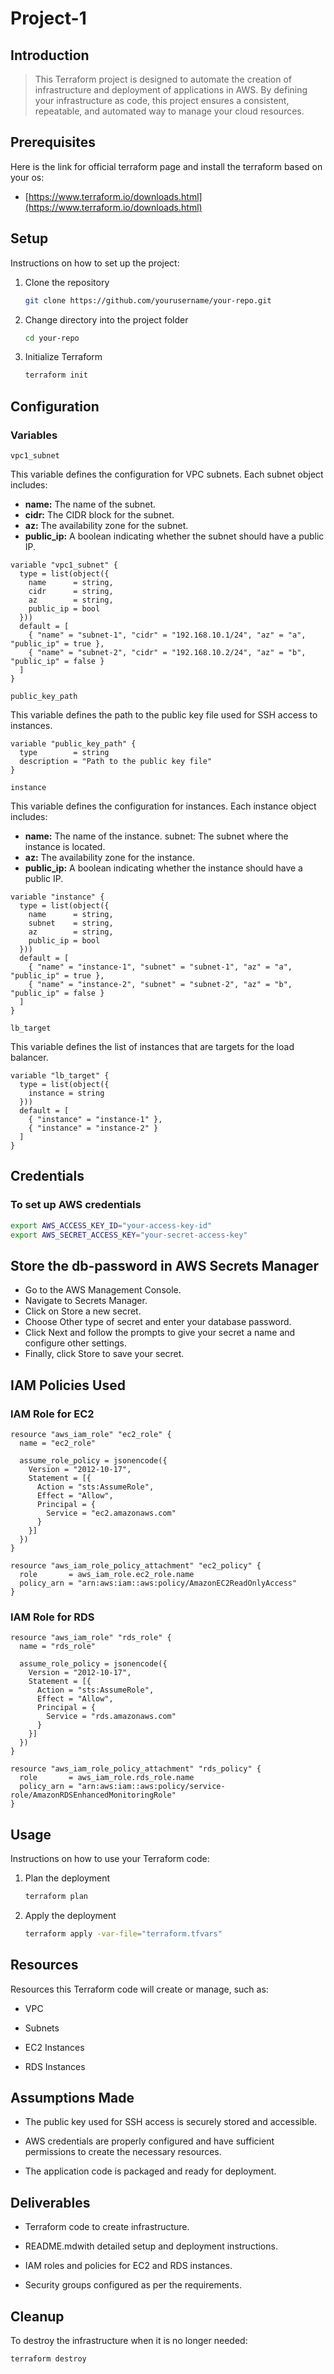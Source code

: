 # Project-1

## Introduction

>This Terraform project is designed to automate the creation of infrastructure and deployment of applications in AWS. By defining your infrastructure as code, this project ensures a consistent, repeatable, and automated way to manage your cloud resources.

## Prerequisites

Here is the link for official terraform page and install the terraform based on your os:

- [https://www.terraform.io/downloads.html](https://www.terraform.io/downloads.html)

## Setup

Instructions on how to set up the project:

1. Clone the repository

   ```sh
   git clone https://github.com/yourusername/your-repo.git
2. Change directory into the project folder

   ```sh
   cd your-repo
3. Initialize Terraform

    ```sh
    terraform init
    ```

## Configuration

### Variables

` vpc1_subnet `

This variable defines the configuration for VPC subnets. Each subnet object includes:

- **name:** The name of the subnet.
- **cidr:** The CIDR block for the subnet.
- **az:** The availability zone for the subnet.
- **public_ip:** A boolean indicating whether the subnet should have a public IP.

```Hcl
variable "vpc1_subnet" {
  type = list(object({
    name      = string,
    cidr      = string,
    az        = string,
    public_ip = bool
  }))
  default = [
    { "name" = "subnet-1", "cidr" = "192.168.10.1/24", "az" = "a", "public_ip" = true },
    { "name" = "subnet-2", "cidr" = "192.168.10.2/24", "az" = "b", "public_ip" = false }
  ]
}
```

`public_key_path`

This variable defines the path to the public key file used for SSH access to instances.

```Hcl
variable "public_key_path" {
  type        = string
  description = "Path to the public key file"
}
```

`instance`

This variable defines the configuration for instances. Each instance object includes:

- **name:** The name of the instance.
subnet: The subnet where the instance is located.
- **az:** The availability zone for the instance.
- **public_ip:** A boolean indicating whether the instance should have a public IP.

```Hcl
variable "instance" {
  type = list(object({
    name      = string,
    subnet    = string,
    az        = string,
    public_ip = bool
  }))
  default = [
    { "name" = "instance-1", "subnet" = "subnet-1", "az" = "a", "public_ip" = true },
    { "name" = "instance-2", "subnet" = "subnet-2", "az" = "b", "public_ip" = false }
  ]
}
```

`lb_target`

This variable defines the list of instances that are targets for the load balancer.

```Hcl
variable "lb_target" {
  type = list(object({
    instance = string
  }))
  default = [
    { "instance" = "instance-1" },
    { "instance" = "instance-2" }
  ]
}
```

## Credentials

### To set up AWS credentials

```sh
export AWS_ACCESS_KEY_ID="your-access-key-id"
export AWS_SECRET_ACCESS_KEY="your-secret-access-key"
```

## Store the db-password in AWS Secrets Manager

- Go to the AWS Management Console.
- Navigate to Secrets Manager.
- Click on Store a new secret.
- Choose Other type of secret and enter your database password.
- Click Next and follow the prompts to give your secret a name and configure other settings.
- Finally, click Store to save your secret.

## IAM Policies Used

### IAM Role for EC2

```Hcl
resource "aws_iam_role" "ec2_role" {
  name = "ec2_role"
  
  assume_role_policy = jsonencode({
    Version = "2012-10-17",
    Statement = [{
      Action = "sts:AssumeRole",
      Effect = "Allow",
      Principal = {
        Service = "ec2.amazonaws.com"
      }
    }]
  })
}

resource "aws_iam_role_policy_attachment" "ec2_policy" {
  role       = aws_iam_role.ec2_role.name
  policy_arn = "arn:aws:iam::aws:policy/AmazonEC2ReadOnlyAccess"
}
```

### IAM Role for RDS

```Hcl
resource "aws_iam_role" "rds_role" {
  name = "rds_role"
  
  assume_role_policy = jsonencode({
    Version = "2012-10-17",
    Statement = [{
      Action = "sts:AssumeRole",
      Effect = "Allow",
      Principal = {
        Service = "rds.amazonaws.com"
      }
    }]
  })
}

resource "aws_iam_role_policy_attachment" "rds_policy" {
  role       = aws_iam_role.rds_role.name
  policy_arn = "arn:aws:iam::aws:policy/service-role/AmazonRDSEnhancedMonitoringRole"
}
```

## Usage

Instructions on how to use your Terraform code:

1. Plan the deployment

    ```sh
    terraform plan
2. Apply the deployment

    ```sh
    terraform apply -var-file="terraform.tfvars"
    ```

## Resources

Resources this Terraform code will create or manage, such as:

- VPC

- Subnets

- EC2 Instances

- RDS Instances

## Assumptions Made

- The public key used for SSH access is securely stored and accessible.

- AWS credentials are properly configured and have sufficient permissions to create the necessary resources.

- The application code is packaged and ready for deployment.

## Deliverables

- Terraform code to create infrastructure.

- README.mdwith detailed setup and deployment instructions.

- IAM roles and policies for EC2 and RDS instances.

- Security groups configured as per the requirements.

## Cleanup

To destroy the infrastructure when it is no longer needed:

```sh
terraform destroy
```
